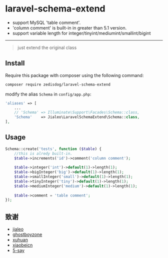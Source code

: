 laravel-schema-extend
=====================

- support MySQL 'table comment'.
- 'column comment' is built-in in greater than 5.1 version.
- support variable length for integer/tinyint/mediumint/smallint/bigint

---

> just extend the original class  


## Install

Require this package with composer using the following command:

```bash
composer require zedisdog/laravel-schema-extend
```


modify the alias `Schema` in `config/app.php`:

```php
'aliases' => [
    ...
    // 'Schema' => Illuminate\Support\Facades\Schema::class,
    'Schema'    => Jialeo\LaravelSchemaExtend\Schema::class,
],
```

## Usage

```php
Schema::create('tests', function ($table) {
    //this is alredy built-in.
    $table->increments('id')->comment('column comment');
    
    $table->integer('int')->default(1)->length(1);
    $table->bigInteger('big')->default(1)->length(1);
    $table->smallInteger('small')->default(1)->length(1);
    $table->tinyInteger('tiny')->default(1)->length(1);
    $table->mediumInteger('medium')->default(1)->length(1);
    
    $table->comment = 'table comment';
});
```

## 致谢

- [jialeo](https://github.com/jialeo)
- [ghostboyzone](https://github.com/ghostboyzone)
- [xuhuan](https://github.com/xuhuan)
- [xiaobeicn](https://github.com/xiaobeicn)
- [5-say](https://github.com/5-say)
